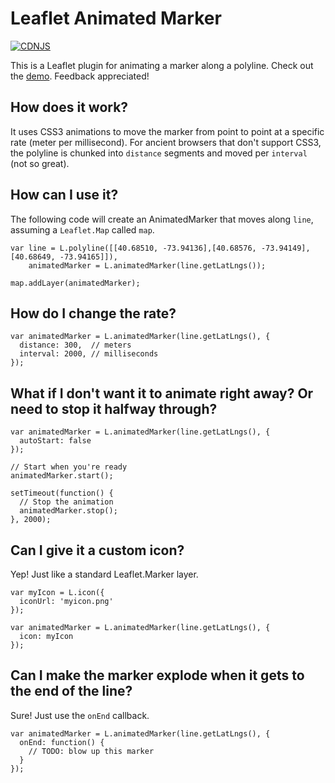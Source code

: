 # Leaflet Animated Marker
[![CDNJS](https://img.shields.io/cdnjs/v/leaflet.AnimatedMarker.svg)](https://cdnjs.com/libraries/leaflet.AnimatedMarker)

This is a Leaflet plugin for animating a marker along a polyline. Check out the [demo](http://openplans.github.com/Leaflet.AnimatedMarker/). Feedback appreciated!

## How does it work?

It uses CSS3 animations to move the marker from point to point at a specific rate (meter per millisecond). For ancient browsers that don't support CSS3, the polyline is chunked into `distance` segments and moved per `interval` (not so great).

## How can I use it?

The following code will create an AnimatedMarker that moves along `line`, assuming a `Leaflet.Map` called `map`.

    var line = L.polyline([[40.68510, -73.94136],[40.68576, -73.94149],[40.68649, -73.94165]]),
        animatedMarker = L.animatedMarker(line.getLatLngs());

    map.addLayer(animatedMarker);

## How do I change the rate?

    var animatedMarker = L.animatedMarker(line.getLatLngs(), {
      distance: 300,  // meters
      interval: 2000, // milliseconds
    });


## What if I don't want it to animate right away? Or need to stop it halfway through?

    var animatedMarker = L.animatedMarker(line.getLatLngs(), {
      autoStart: false
    });

    // Start when you're ready
    animatedMarker.start();

    setTimeout(function() {
      // Stop the animation
      animatedMarker.stop();
    }, 2000);

## Can I give it a custom icon?

Yep! Just like a standard Leaflet.Marker layer.

    var myIcon = L.icon({
      iconUrl: 'myicon.png'
    });

    var animatedMarker = L.animatedMarker(line.getLatLngs(), {
      icon: myIcon
    });

## Can I make the marker explode when it gets to the end of the line?

Sure! Just use the `onEnd` callback.

    var animatedMarker = L.animatedMarker(line.getLatLngs(), {
      onEnd: function() {
        // TODO: blow up this marker
      }
    });
